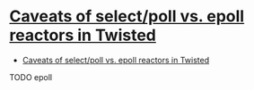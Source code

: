 # [Caveats of select/poll vs. epoll reactors in Twisted](https://stackoverflow.com/questions/2032598/caveats-of-select-poll-vs-epoll-reactors-in-twisted)

- [Caveats of select/poll vs. epoll reactors in Twisted](#caveats-of-selectpoll-vs-epoll-reactors-in-twisted)














TODO epoll